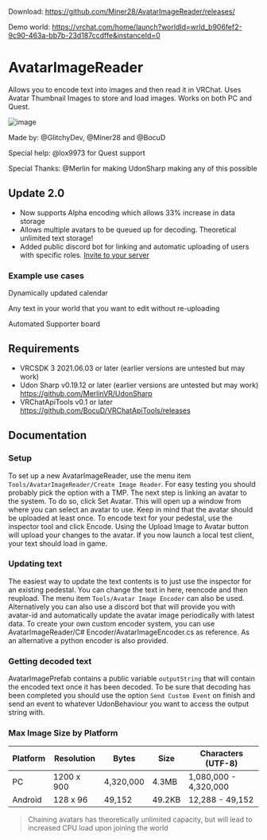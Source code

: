 Download: https://github.com/Miner28/AvatarImageReader/releases/

Demo world: https://vrchat.com/home/launch?worldId=wrld_b906fef2-9c90-463a-bb7b-23d187ccdffe&instanceId=0

# AvatarImageReader
Allows you to encode text into images and then read it in VRChat. Uses Avatar Thumbnail Images to store and load images.
Works on both PC and Quest.

![image](https://user-images.githubusercontent.com/24632962/149594640-bf687e49-7c29-40b2-82d1-1d378bf50477.png)

Made by: @GlitchyDev, @Miner28 and @BocuD

Special help: @lox9973 for Quest support

Special Thanks: @Merlin for making UdonSharp making any of this possible

## Update 2.0
- Now supports Alpha encoding which allows 33% increase in data storage
- Allows multiple avatars to be queued up for decoding. Theoretical unlimited text storage!
- Added public discord bot for linking and automatic uploading of users with specific roles. [Invite to your server](https://discord.com/api/oauth2/authorize?client_id=938573401201721425&permissions=2147600448&scope=bot%20applications.commands)

### Example use cases
Dynamically updated calendar

Any text in your world that you want to edit without re-uploading

Automated Supporter board


## Requirements
- VRCSDK 3 2021.06.03 or later (earlier versions are untested but may work)
- Udon Sharp v0.19.12 or later (earlier versions are untested but may work) https://github.com/MerlinVR/UdonSharp
- VRChatApiTools v0.1 or later https://github.com/BocuD/VRChatApiTools/releases

## Documentation
### Setup
To set up a new AvatarImageReader, use the menu item `Tools/AvatarImageReader/Create Image Reader`. For easy testing you should probably pick the option with a TMP. The next step is linking an avatar to the system. To do so, click Set Avatar. This will open up a window from where you can select an avatar to use. Keep in mind that the avatar should be uploaded at least once. To encode text for your pedestal, use the inspector tool and click Encode. Using the Upload Image to Avatar button will upload your changes to the avatar. If you now launch a local test client, your text should load in game.

### Updating text
The easiest way to update the text contents is to just use the inspector for an existing pedestal. You can change the text in here, reencode and then reupload. The menu item `Tools/Avatar Image Encoder` can also be used. Alternatively you can also use a discord bot that will provide you with avatar-id and automatically update the avatar image periodically with latest data. To create your own custom encoder system, you can use AvatarImageReader/C# Encoder/AvatarImageEncoder.cs as reference. As an alternative a python encoder is also provided.

### Getting decoded text
AvatarImagePrefab contains a public variable `outputString` that will contain the encoded text once it has been decoded. To be sure that decoding has been completed you should use the option `Send Custom Event` on finish and send an event to whatever UdonBehaviour you want to access the output string with.

### Max Image Size by Platform
| Platform | Resolution | Bytes | Size | Characters (UTF-8) |
| - | - | - | - | - |
| PC | 1200 x 900 | 4,320,000 | 4.3MB | 1,080,000 - 4,320,000 |
| Android | 128 x 96 | 49,152 | 49.2KB | 12,288 - 49,152 |

> Chaining avatars has theoretically unlimited capacity, but will lead to increased CPU load upon joining the world
